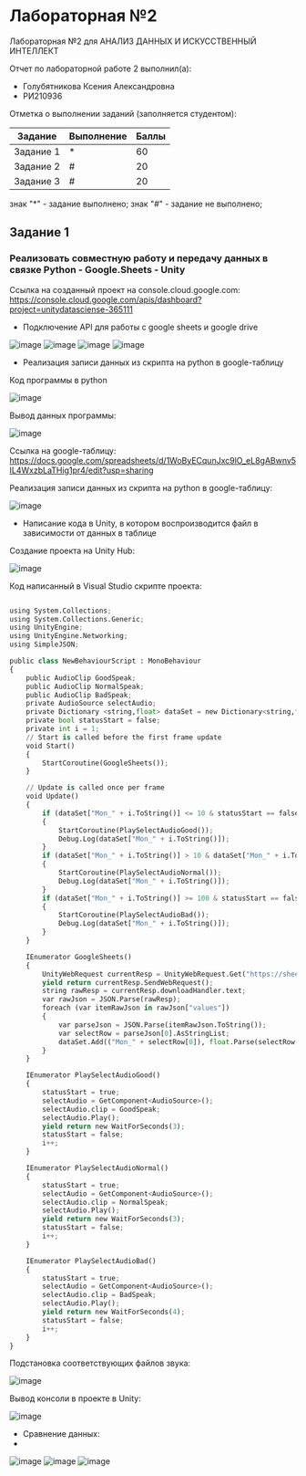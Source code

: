 # Лабораторная №2
Лабораторная №2 для АНАЛИЗ ДАННЫХ И ИСКУССТВЕННЫЙ ИНТЕЛЛЕКТ

Отчет по лабораторной работе 2 выполнил(а):
- Голубятникова Ксения Александровна
- РИ210936

Отметка о выполнении заданий (заполняется студентом):

| Задание | Выполнение | Баллы |
| ------ | ------ | ------ |
| Задание 1 | * | 60 |
| Задание 2 | # | 20 |
| Задание 3 | # | 20 |

знак "*" - задание выполнено; знак "#" - задание не выполнено;

## Задание 1
### Реализовать совместную работу и передачу данных в связке Python - Google.Sheets - Unity

Ссылка на созданный проект на console.cloud.google.com: https://console.cloud.google.com/apis/dashboard?project=unitydatasciense-365111

- Подключение API для работы с google sheets и google drive

![image](https://user-images.githubusercontent.com/114469025/194910050-1067c8e3-9894-4447-8749-592f24692407.png)
![image](https://user-images.githubusercontent.com/114469025/194910849-bb07c716-d05e-489d-ba73-3d329e7369fa.png)
![image](https://user-images.githubusercontent.com/114469025/194910807-a26208af-0c9d-48d9-b732-018df02fc061.png)
![image](https://user-images.githubusercontent.com/114469025/194910231-65d162cf-03f8-4c06-9a4d-509fd93fb9cf.png)

- Реализация записи данных из скрипта на python в google-таблицу

Код программы в python

![image](https://user-images.githubusercontent.com/114469025/194911494-e89a95b1-e641-4660-9be0-b632efc63cf4.png)

Вывод данных программы:

![image](https://user-images.githubusercontent.com/114469025/194911614-4c809532-af9f-43c1-bd3a-0189f13c3797.png)

Ссылка на google-таблицу: https://docs.google.com/spreadsheets/d/1WoByECqunJxc9lO_eL8gABwnv5IL4WxzbLaTHig1pr4/edit?usp=sharing

Реализация записи данных из скрипта на python в google-таблицу:

![image](https://user-images.githubusercontent.com/114469025/194911874-dfe5b089-b429-4cdd-9647-9f2b376d0b56.png)

- Написание кода в Unity, в котором воспроизводится файл в зависимости от данных в таблице

Создание проекта на Unity Hub:

![image](https://user-images.githubusercontent.com/114469025/194912698-26d96b12-dd5e-4449-b431-e91acef8e7f6.png)

Код написанный в Visual Studio скрипте проекта:

```py

using System.Collections;
using System.Collections.Generic;
using UnityEngine;
using UnityEngine.Networking;
using SimpleJSON;

public class NewBehaviourScript : MonoBehaviour
{
    public AudioClip GoodSpeak;
    public AudioClip NormalSpeak;
    public AudioClip BadSpeak;
    private AudioSource selectAudio;
    private Dictionary <string,float> dataSet = new Dictionary<string,float>();
    private bool statusStart = false;
    private int i = 1;
    // Start is called before the first frame update
    void Start()
    {
        StartCoroutine(GoogleSheets());
    }

    // Update is called once per frame
    void Update()
    {
        if (dataSet["Mon_" + i.ToString()] <= 10 & statusStart == false & i != dataSet.Count)
        {
            StartCoroutine(PlaySelectAudioGood());
            Debug.Log(dataSet["Mon_" + i.ToString()]);
        }
        if (dataSet["Mon_" + i.ToString()] > 10 & dataSet["Mon_" + i.ToString()] < 100 & statusStart == false & i != dataSet.Count)
        {
            StartCoroutine(PlaySelectAudioNormal());
            Debug.Log(dataSet["Mon_" + i.ToString()]);
        }
        if (dataSet["Mon_" + i.ToString()] >= 100 & statusStart == false & i != dataSet.Count)
        {
            StartCoroutine(PlaySelectAudioBad());
            Debug.Log(dataSet["Mon_" + i.ToString()]);
        }
    }

    IEnumerator GoogleSheets()
    {
        UnityWebRequest currentResp = UnityWebRequest.Get("https://sheets.googleapis.com/v4/spreadsheets/1WoByECqunJxc9lO_eL8gABwnv5IL4WxzbLaTHig1pr4/values/Лист1?key=AIzaSyAnmBIGLQanAGqlkdA3w-n44u6LMxCueJI");
        yield return currentResp.SendWebRequest();
        string rawResp = currentResp.downloadHandler.text;
        var rawJson = JSON.Parse(rawResp);
        foreach (var itemRawJson in rawJson["values"])
        {
            var parseJson = JSON.Parse(itemRawJson.ToString());
            var selectRow = parseJson[0].AsStringList;
            dataSet.Add(("Mon_" + selectRow[0]), float.Parse(selectRow[2]));
        }
    }

    IEnumerator PlaySelectAudioGood()
    {
        statusStart = true;
        selectAudio = GetComponent<AudioSource>();
        selectAudio.clip = GoodSpeak;
        selectAudio.Play();
        yield return new WaitForSeconds(3);
        statusStart = false;
        i++;
    }

    IEnumerator PlaySelectAudioNormal()
    {
        statusStart = true;
        selectAudio = GetComponent<AudioSource>();
        selectAudio.clip = NormalSpeak;
        selectAudio.Play();
        yield return new WaitForSeconds(3);
        statusStart = false;
        i++;
    }

    IEnumerator PlaySelectAudioBad()
    {
        statusStart = true;
        selectAudio = GetComponent<AudioSource>();
        selectAudio.clip = BadSpeak;
        selectAudio.Play();
        yield return new WaitForSeconds(4);
        statusStart = false;
        i++;
    }
}

```
Подстановка соответствующих файлов звука:

![image](https://user-images.githubusercontent.com/114469025/194913102-982660cb-a487-4b3c-a1a8-0dbdcb9ee3f3.png)

Вывод консоли в проекте в Unity:

![image](https://user-images.githubusercontent.com/114469025/194914970-cbd11c14-49f0-4d1b-abb0-f7c54ea16791.png)


- Сравнение данных:
- 
![image](https://user-images.githubusercontent.com/114469025/194913336-7bb4038f-fe04-4d94-98a9-5900a0346750.png)
![image](https://user-images.githubusercontent.com/114469025/194913364-0253cae0-c1a0-4d0c-8713-8bd882657544.png)
![image](https://user-images.githubusercontent.com/114469025/194913467-ced0b045-1b88-4f98-bd1a-4d19ac919120.png)




